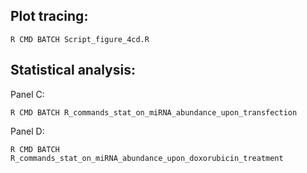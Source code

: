 ## Plot tracing: ##

``R CMD BATCH Script_figure_4cd.R``

## Statistical analysis: ##

Panel C:

``R CMD BATCH R_commands_stat_on_miRNA_abundance_upon_transfection``

Panel D:

``R CMD BATCH R_commands_stat_on_miRNA_abundance_upon_doxorubicin_treatment``
